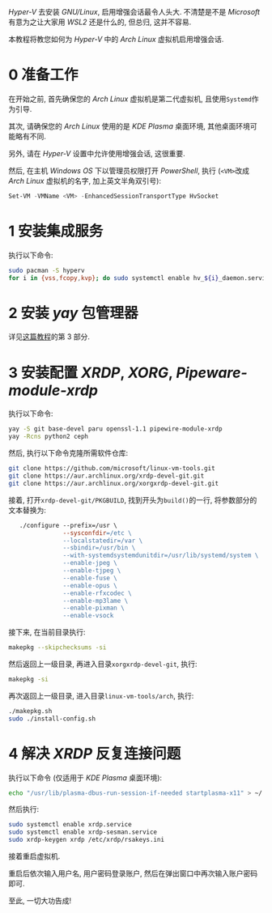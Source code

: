 *Hyper-V* 去安装 *GNU/Linux*, 启用增强会话最令人头大. 不清楚是不是 *Microsoft* 有意为之让大家用 *WSL2* 还是什么的, 但总归, 这并不容易.

本教程将教您如何为 *Hyper-V* 中的 *Arch Linux* 虚拟机启用增强会话.

# 0 准备工作

在开始之前, 首先确保您的 *Arch Linux* 虚拟机是第二代虚拟机, 且使用`Systemd`作为引导.

其次, 请确保您的 *Arch Linux* 使用的是 *KDE Plasma* 桌面环境, 其他桌面环境可能略有不同.

另外, 请在 *Hyper-V* 设置中允许使用增强会话, 这很重要.

然后, 在主机 *Windows OS* 下以管理员权限打开 *PowerShell*, 执行 (`<VM>`改成 *Arch Linux* 虚拟机的名字, 加上英文半角双引号):
```PowerShell
Set-VM -VMName <VM> -EnhancedSessionTransportType HvSocket
```

# 1 安装集成服务

执行以下命令:
```bash
sudo pacman -S hyperv
for i in {vss,fcopy,kvp}; do sudo systemctl enable hv_${i}_daemon.service; done
```

# 2 安装 *yay* 包管理器

详见[这篇教程](https://maxlhy0424.github.io/post/2.html)的第 3 部分.

# 3 安装配置 *XRDP*, *XORG*, *Pipeware-module-xrdp* 

执行以下命令:
```bash
yay -S git base-devel paru openssl-1.1 pipewire-module-xrdp
yay -Rcns python2 ceph
```

然后, 执行以下命令克隆所需软件仓库:
```bash
git clone https://github.com/microsoft/linux-vm-tools.git
git clone https://aur.archlinux.org/xrdp-devel-git.git
git clone https://aur.archlinux.org/xorgxrdp-devel-git.git
```

接着, 打开`xrdp-devel-git/PKGBUILD`, 找到开头为`build()`的一行, 将参数部分的文本替换为:
```Makefile
   ./configure --prefix=/usr \
               --sysconfdir=/etc \
               --localstatedir=/var \
               --sbindir=/usr/bin \
               --with-systemdsystemdunitdir=/usr/lib/systemd/system \
               --enable-jpeg \
               --enable-tjpeg \
               --enable-fuse \
               --enable-opus \
               --enable-rfxcodec \
               --enable-mp3lame \
               --enable-pixman \
               --enable-vsock
```

接下来, 在当前目录执行:
```bash
makepkg --skipchecksums -si
```

然后返回上一级目录, 再进入目录`xorgxrdp-devel-git`, 执行:
```bash
makepkg -si
```

再次返回上一级目录, 进入目录`linux-vm-tools/arch`, 执行:
```bash
./makepkg.sh
sudo ./install-config.sh
```

# 4 解决 *XRDP* 反复连接问题

执行以下命令 (仅适用于 *KDE Plasma* 桌面环境):
```bash
echo "/usr/lib/plasma-dbus-run-session-if-needed startplasma-x11" > ~/.xinitrc
```

然后执行:
```bash
sudo systemctl enable xrdp.service
sudo systemctl enable xrdp-sesman.service
sudo xrdp-keygen xrdp /etc/xrdp/rsakeys.ini
```

接着重启虚拟机.

重启后依次输入用户名, 用户密码登录账户, 然后在弹出窗口中再次输入账户密码即可.

至此, 一切大功告成!